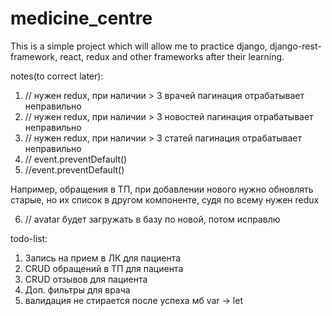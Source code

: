 # medicine_centre
This is a simple project which will allow me to practice django, django-rest-framework, react, redux and other frameworks after their learning.

notes(to correct later):
1) // нужен redux, при наличии > 3 врачей пагинация отрабатывает неправильно
2) // нужен redux, при наличии > 3 новостей пагинация отрабатывает неправильно
3) // нужен redux, при наличии > 3 статей пагинация отрабатывает неправильно 
4) // event.preventDefault()
5) //event.preventDefault()

Например, обращения в ТП, при добавлении нового нужно обновлять старые, но
их список в другом компоненте, судя по всему нужен redux

6) // avatar будет загружать в базу по новой, потом исправлю

todo-list:
1) Запись на прием в ЛК для пациента
2) CRUD обращений в ТП для пациента
3) CRUD отзывов для пациента
4) Доп. фильтры для врача
5) валидация не стирается после успеха мб var -> let

